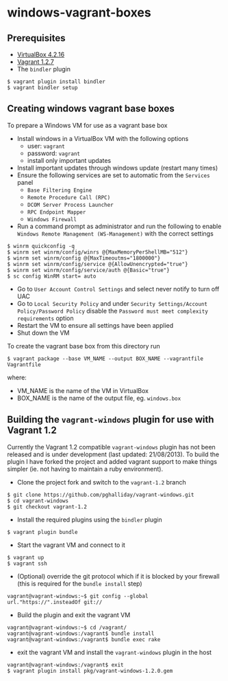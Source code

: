 windows-vagrant-boxes
=====================



Prerequisites
-------------

- [VirtualBox 4.2.16](https://www.virtualbox.org/wiki/Downloads)
- [Vagrant 1.2.7](http://downloads.vagrantup.com/)
- The `bindler` plugin

```
$ vagrant plugin install bindler
$ vagrant bindler setup
```

Creating windows vagrant base boxes
-----------------------------------

To prepare a Windows VM for use as a vagrant base box

- Install windows in a VirtualBox VM with the following options
  - user: `vagrant`
  - password: `vagrant`
  - install only important updates
- Install important updates through windows update (restart many times)
- Ensure the following services are set to automatic from the `Services` panel
  - `Base Filtering Engine`
  - `Remote Procedure Call (RPC)`
  - `DCOM Server Process Launcher`
  - `RPC Endpoint Mapper`
  - `Windows Firewall`
- Run a command prompt as administrator and run the following to enable `Windows Remote Management (WS-Management)` with the correct settings

```
$ winrm quickconfig -q
$ winrm set winrm/config/winrs @{MaxMemoryPerShellMB="512"}
$ winrm set winrm/config @{MaxTimeoutms="1800000"}
$ winrm set winrm/config/service @{AllowUnencrypted="true"}
$ winrm set winrm/config/service/auth @{Basic="true"}
$ sc config WinRM start= auto
```

- Go to `User Account Control Settings` and select never notify to turn off UAC
- Go to `Local Security Policy` and under `Security Settings/Account Policy/Password Policy` disable the `Password must meet complexity requirements` option
- Restart the VM to ensure all settings have been applied
- Shut down the VM


To create the vagrant base box from this directory run

```
$ vagrant package --base VM_NAME --output BOX_NAME --vagrantfile Vagrantfile
```

where:

- VM_NAME is the name of the VM in VirtualBox
- BOX_NAME is the name of the output file, eg. `windows.box`

Building the `vagrant-windows` plugin for use with Vagrant 1.2
--------------------------------------------------------------

Currently the Vagrant 1.2 compatible `vagrant-windows` plugin has not been released and is under development (last updated: 21/08/2013). To build the plugin I have forked the project and added vagrant support to make things simpler (ie. not having to maintain a ruby environment).

- Clone the project fork and switch to the `vagrant-1.2` branch

```
$ git clone https://github.com/pghalliday/vagrant-windows.git
$ cd vagrant-windows
$ git checkout vagrant-1.2
```

- Install the required plugins using the `bindler` plugin

```
$ vagrant plugin bundle
```

- Start the vagrant VM and connect to it

```
$ vagrant up
$ vagrant ssh
```

- (Optional) override the git protocol which if it is blocked by your firewall (this is required for the `bundle install` step)

```
vagrant@vagrant-windows:~$ git config --global url."https://".insteadOf git://
```

- Build the plugin and exit the vagrant VM

```
vagrant@vagrant-windows:~$ cd /vagrant/
vagrant@vagrant-windows:/vagrant$ bundle install
vagrant@vagrant-windows:/vagrant$ bundle exec rake
```

- exit the vagrant VM and install the `vagrant-windows` plugin in the host

```
vagrant@vagrant-windows:/vagrant$ exit
$ vagrant plugin install pkg/vagrant-windows-1.2.0.gem
```




